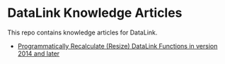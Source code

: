 # DataLink Knowledge Articles

This repo contains knowledge articles for DataLink.

- [Programmatically Recalculate (Resize) DataLink Functions in version 2014 and later](Recalculate/REAME.md)